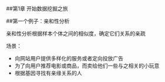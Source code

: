 ##第1章  开始数据挖掘之旅




##第一个例子：亲和性分析


亲和性分析根据样本个体之间的相似度，确定它们关系的亲疏

场景：
- 向网站用户提供多样化的服务或者定向投放广告
- 为了向用户推荐电影或商品，而卖给他们一些与之相关的小玩意
- 根据基因寻找有亲缘关系的人


